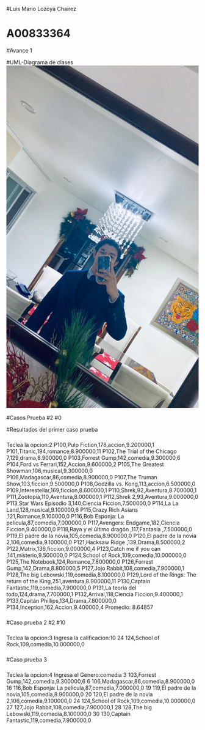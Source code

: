 #Luis Mario Lozoya Chairez 
# A00833364
#Avance 1

#UML-Diagrama de clases
![](Mario.jpg)

#Casos Prueba
#2
#0

#Resultados del primer caso prueba
###
Teclea la opcion:2
P100,Pulp Fiction,178,accion,9.200000,1
P101,Titanic,194,romance,8.900000,11
P102,The Trial of the Chicago 7,129,drama,8.900000,0
P103,Forrest Gump,142,comedia,9.300000,6
P104,Ford vs Ferrari,152,Accion,9.600000,2
P105,The Greatest Showman,106,musical,9.300000,0
P106,Madagascar,86,comedia,8.900000,0
P107,The Truman Show,103,ficcion,9.500000,0
P108,Godzilla vs. Kong,113,accion,6.500000,0
P109,Interestellar,169,ficcion,8.600000,1
P110,Shrek,92,Aventura,8.700000,1
P111,Zootopia,110,Aventura,8.000000,1
P112,Shrek 2,93,Aventura,9.000000,0
P113,Star Wars Episodio 3,140,Ciencia Ficcion,7.500000,0
P114,La La Land,128,musical,9.100000,6
P115,Crazy Rich Asians ,121,Romance,9.100000,0
P116,Bob Esponja: La película,87,comedia,7.000000,0
P117,Avengers: Endgame,182,Ciencia Ficcion,9.400000,0
P118,Raya y el último dragón ,117,Fantasía ,7.500000,0
P119,El padre de la novia,105,comedia,8.900000,0
P120,El padre de la novia 2,106,comedia,9.100000,0
P121,Hacksaw Ridge ,139,Drama,8.500000,2
P122,Matrix,136,ficcion,9.000000,4
P123,Catch me if you can ,141,misterio,9.500000,0
P124,School of Rock,109,comedia,10.000000,0
P125,The Notebook,124,Romance,7.800000,0
P126,Forrest Gump,142,Drama,8.800000,5
P127,Jojo Rabbit,108,comedia,7.900000,1
P128,The big Lebowski,119,comedia,8.100000,0
P129,Lord of the Rings: The return of the King,251,aventura,8.900000,11
P130,Captain Fantastic,119,comedia,7.900000,0
P131,La teoría del todo,124,drama,7.700000,1
P132,Arrival,118,Ciencia Ficcion,9.400000,1
P133,Capitán Phillips,134,Drama,7.800000,0
P134,Inception,162,Accion,9.400000,4
Promedio: 8.64857
###
#Caso prueba 2
#2
#10
###
Teclea la opcion:3
Ingresa la calificacion:10
24 124,School of Rock,109,comedia,10.000000,0
###
#Caso prueba 3
###
Teclea la opcion:4
Ingresa el Genero:comedia
3 103,Forrest Gump,142,comedia,9.300000,6
6 106,Madagascar,86,comedia,8.900000,0
16 116,Bob Esponja: La película,87,comedia,7.000000,0
19 119,El padre de la novia,105,comedia,8.900000,0
20 120,El padre de la novia 2,106,comedia,9.100000,0
24 124,School of Rock,109,comedia,10.000000,0
27 127,Jojo Rabbit,108,comedia,7.900000,1
28 128,The big Lebowski,119,comedia,8.100000,0
30 130,Captain Fantastic,119,comedia,7.900000,0

###
